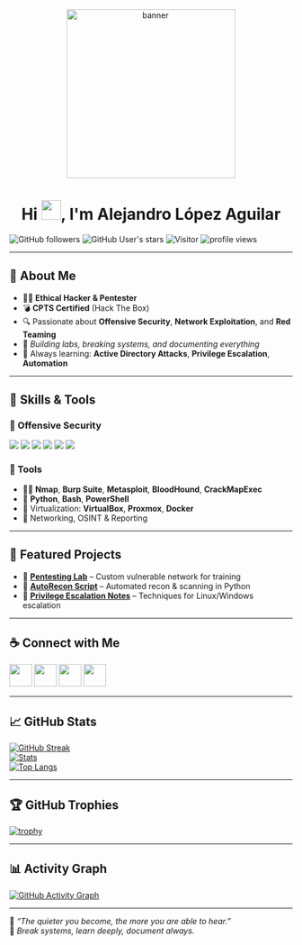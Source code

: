 <div align="center" width="50">
    <img alt="banner" src="./assets/hacker-banner.png" width="300"/>
</div>

<h1 align="center">Hi <img src="https://media.giphy.com/media/hvRJCLFzcasrR4ia7z/giphy.gif" width="35">, I'm Alejandro López Aguilar</h1>

![GitHub followers](https://img.shields.io/github/followers/AleLopezDev?style=social)
![GitHub User's stars](https://img.shields.io/github/stars/AleLopezDev?style=social)
![Visitor](https://visitor-badge.laobi.icu/badge?page_id=AleLopezDev.repoName)
<img src="https://komarev.com/ghpvc/?username=AleLopezDev" alt="profile views" />

---

## 🧠 About Me

- 🧑‍💻 **Ethical Hacker & Pentester**
- 💣 **CPTS Certified** (Hack The Box)
- 🔍 Passionate about **Offensive Security**, **Network Exploitation**, and **Red Teaming**
- 🚩 *Building labs, breaking systems, and documenting everything*
- 🧠 Always learning: **Active Directory Attacks**, **Privilege Escalation**, **Automation**

---

## 🧰 Skills & Tools

### 🧠 Offensive Security
<img src="https://img.icons8.com/fluency/48/000000/linux.png"/> 
<img src="https://img.icons8.com/fluency/48/000000/bash.png"/> 
<img src="https://img.icons8.com/color/48/000000/python.png"/>
<img src="https://img.icons8.com/fluency/48/000000/metasploit.png"/>
<img src="https://img.icons8.com/fluency/48/000000/networking-manager.png"/>
<img src="https://img.icons8.com/color/48/000000/active-directory.png"/>

### 🧰 Tools
- 🕵️‍♂️ **Nmap**, **Burp Suite**, **Metasploit**, **BloodHound**, **CrackMapExec**
- 🐍 **Python**, **Bash**, **PowerShell**
- 🧱 Virtualization: **VirtualBox**, **Proxmox**, **Docker**
- 📡 Networking, OSINT & Reporting

---

## 🚩 Featured Projects
- 🔹 [**Pentesting Lab**](#) – Custom vulnerable network for training  
- 🔹 [**AutoRecon Script**](#) – Automated recon & scanning in Python  
- 🔹 [**Privilege Escalation Notes**](#) – Techniques for Linux/Windows escalation  

---

## ☕ Connect with Me

[<img src="https://img.icons8.com/fluency/48/linkedin.png" width="40"/>](https://www.linkedin.com/in/TU-LINKEDIN/)
[<img src="https://img.icons8.com/fluency/48/github.png" width="40"/>](https://github.com/AleLopezDev)
[<img src="https://img.icons8.com/fluency/48/hack-the-box.png" width="40"/>](https://app.hackthebox.com/profile/TUID)
[<img src="https://img.icons8.com/fluency/48/tryhackme.png" width="40"/>](https://tryhackme.com/p/TUUSUARIO)

---

## 📈 GitHub Stats

[![GitHub Streak](https://github-readme-streak-stats.herokuapp.com?user=AleLopezDev&theme=algolia)](https://git.io/streak-stats)  
[![Stats](https://github-readme-stats.vercel.app/api?username=AleLopezDev&theme=algolia&show_icons=true)](https://github.com/anuraghazra/github-readme-stats)  
[![Top Langs](https://github-readme-stats.vercel.app/api/top-langs/?username=AleLopezDev&theme=algolia&layout=compact)](https://github.com/anuraghazra/github-readme-stats)

---

## 🏆 GitHub Trophies

[![trophy](https://github-profile-trophy.vercel.app/?username=AleLopezDev&theme=algolia)](https://github.com/ryo-ma/github-profile-trophy)

---

## 📊 Activity Graph

[![GitHub Activity Graph](https://github-readme-activity-graph.vercel.app/graph?username=AleLopezDev&theme=react-dark)](https://github.com/ashutosh00710/github-readme-activity-graph)

---

💬 *“The quieter you become, the more you are able to hear.”*  
🧠 *Break systems, learn deeply, document always.*
